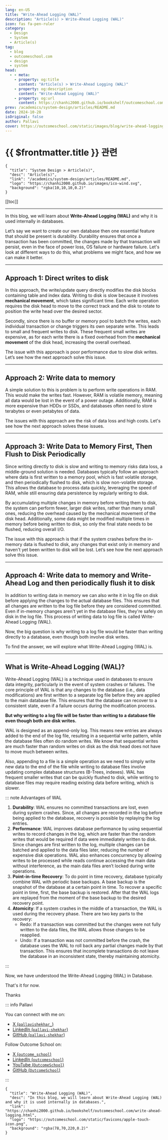 ```yaml
---
lang: en-US
title: "Write-Ahead Logging (WAL)"
description: "Article(s) > Write-Ahead Logging (WAL)"
icon: fas fa-pen-ruler
category: 
  - Design
  - System
  - Article(s)
tag:
  - blog
  - outcomeschool.com
  - design
  - system
head:
  - - meta:
    - property: og:title
      content: "Article(s) > Write-Ahead Logging (WAL)"
    - property: og:description
      content: "Write-Ahead Logging (WAL)"
    - property: og:url
      content: https://chanhi2000.github.io/bookshelf/outcomeschool.com/write-ahead-logging.html
prev: /academics/system-design/articles/README.md
date: 2024-10-28
isOriginal: false
author: Pallavi
cover: https://outcomeschool.com/static/images/blog/write-ahead-logging.png
---
```


# {{ $frontmatter.title }} 관련

```component VPCard
{
  "title": "System Design > Article(s)",
  "desc": "Article(s)",
  "link": "/academics/system-design/articles/README.md",
  "logo": "https://chanhi2000.github.io/images/ico-wind.svg",
  "background": "rgba(10,10,10,0.2)"
}
```

[[toc]]

---

<SiteInfo
  name="Write-Ahead Logging (WAL)"
  desc="In this blog, we will learn about Write-Ahead Logging (WAL) and why it is used internally in databases."
  url="https://outcomeschool.com/write-ahead-logging"
  logo="https://outcomeschool.com/static/favicons/apple-touch-icon.png"
  preview="https://outcomeschool.com/static/images/blog/write-ahead-logging.png"/>

In this blog, we will learn about **Write-Ahead Logging (WAL)** and why it is used internally in databases.

Let’s say we want to create our own database then one essential feature that should be present is durability. Durability ensures that once a transaction has been committed, the changes made by that transaction will persist, even in the face of power loss, OS failure or hardware failure. Let's look at different ways to do this, what problems we might face, and how we can make it better.

---

## Approach 1: Direct writes to disk

In this approach, the write/update query directly modifies the disk blocks containing table and index data. Writing to disk is slow because it involves **mechanical movement**, which takes significant time. Each write operation requires the disk head to move to the correct track and the disk to rotate to position the write head over the desired sector.

Secondly, since there is no buffer or memory pool to batch the writes, each individual transaction or change triggers its own separate write. This leads to small and frequent writes to disk. These frequent small writes are expensive, as for each write there is a fixed overhead from the **mechanical movement** of the disk head, increasing the overall overhead.

The issue with this approach is poor performance due to slow disk writes. Let’s see how the next approach solve this issue.

---

## Approach 2: Write data to memory

A simple solution to this is problem is to perform write operations in RAM. This would make the writes fast. However, RAM is volatile memory, meaning all data would be lost in the event of a power outage. Additionally, RAM is more expensive than HDDs or SSDs, and databases often need to store terabytes or even petabytes of data.

The issues with this approach are the risk of data loss and high costs. Let's see how the next approach solves these issues.

---

## Approach 3: Write Data to Memory First, Then Flush to Disk Periodically

Since writing directly to disk is slow and writing to memory risks data loss, a middle-ground solution is needed. Databases typically follow an approach where data is first written to a memory pool, which is fast volatile storage, and then periodically flushed to disk, which is slow non-volatile storage. This allows the database to process data quickly, leveraging the speed of RAM, while still ensuring data persistence by regularly writing to disk.

By accumulating multiple changes in memory before writing them to disk, the system can perform fewer, larger disk writes, rather than many small ones, reducing the overhead caused by the mechanical movement of the disk head. Additionally, some data might be modified multiple times in memory before being written to disk, so only the final state needs to be flushed, reducing overall I/O.

The issue with this approach is that if the system crashes before the in-memory data is flushed to disk, any changes that exist only in memory and haven't yet been written to disk will be lost. Let’s see how the next approach solve this issue.

---

## Approach 4: Write data to memory and Write-Ahead Log and then periodically flush it to disk

In addition to writing data in memory we can also write it in log file on disk before applying the changes to the actual database files. This ensures that all changes are written to the log file before they are considered committed. Even if in-memory changes aren't yet in the database files, they're safely on disk in the log file. This process of writing data to log file is called Write-Ahead Logging (WAL).

Now, the big question is why writing to a log file would be faster than writing directly to a database, even though both involve disk writes.

To find the answer, we will explore what Write-Ahead Logging (WAL) is.

---

## What is Write-Ahead Logging (WAL)?

Write-Ahead Logging (WAL) is a technique used in databases to ensure data integrity, particularly in the event of system crashes or failures. The core principle of WAL is that any changes to the database (i.e., data modifications) are first written to a separate log file before they are applied to the main database file. This ensures that the database can recover to a consistent state, even if a failure occurs during the modification process.

**But why writing to a log file will be faster than writing to a database file even though both are disk writes.**

WAL is designed as an append-only log. This means new entries are always added to the end of the log file, resulting in a sequential write pattern, while the database files often do random writes. We know that sequential writes are much faster than random writes on disk as the disk head does not have to move much between writes.

Also, appending to a file is a simple operation as we need to simply write new data to the end of the file while writing to database files involve updating complex database structures (B-Trees, indexes). WAL has frequent smaller writes that can be quickly flushed to disk, while writing to database files may require reading existing data before writing, which is slower.

::: note Advantages of WAL

1. **Durability**: WAL ensures no committed transactions are lost, even during system crashes. Since, all changes are recorded in the log before being applied to the database, recovery is possible by replaying the log entries.
2. **Performance**: WAL improves database performance by using sequential writes to record changes in the log, which are faster than the random writes that would be required if data were immediately written to disk. Since changes are first written to the log, multiple changes can be batched and applied to the data files later, reducing the number of expensive disk operations. WAL also enhances concurrency by allowing writes to be processed while reads continue accessing the main data without interference, as the main data files aren’t locked during write operations.
3. **Point-in-time Recovery**: To do point in time recovery, database typically combine WAL with periodic base backups. A base backup is the snapshot of the database at a certain point in time. To recover a specific point in time, first, the base backup is restored. After that the WAL logs are replayed from the moment of the base backup to the desired recovery point.
4. **Atomicity**: If a system crashes in the middle of a transaction, the WAL is used during the recovery phase. There are two key parts to the recovery:
    - Redo: If a transaction was committed but the changes were not fully written to the data files, the WAL allows those changes to be reapplied.
    - Undo: If a transaction was not committed before the crash, the database uses the WAL to roll back any partial changes made by that transaction. This ensures that incomplete transactions do not leave the database in an inconsistent state, thereby maintaining atomicity.

:::

Now, we have understood the Write-Ahead Logging (WAL) in Database.

That's it for now.

Thanks

::: info Pallavi

You can connect with me on:

- [X (<FontIcon icon="fa-brands fa-x-twitter"/>`pallavishekhar_`)](https://x.com/pallavishekhar_)
- [LinkedIn (<FontIcon icon="fa-brands fa-linkedin"/>`pallavi-shekhar`)](https://linkedin.com/in/pallavi-shekhar)
- [GitHub (<FontIcon icon="iconfont icon-github"/>`pallavi-shekhar`)](https://github.com/pallavi-shekhar)

Follow Outcome School on:

- [X (<FontIcon icon="fa-brands fa-x-twitter"/>`outcome_school`)](https://twitter.com/outcome_school)
- [LinkedIn (<FontIcon icon="fa-brands fa-linkedin"/>`outcomeschool`)](https://linkedin.com/company/outcomeschool)
- [YouTube (<FontIcon icon="fa-brands fa-youtube"/>`OutcomeSchool`)](https://youtube.com/@OutcomeSchool)
- [GitHub (<FontIcon icon="iconfont icon-github"/>`OutcomeSchool`)](http://github.com/OutcomeSchool)

:::

<!-- TODO: add ARTICLE CARD -->
```component VPCard
{
  "title": "Write-Ahead Logging (WAL)",
  "desc": "In this blog, we will learn about Write-Ahead Logging (WAL) and why it is used internally in databases.",
  "link": "https://chanhi2000.github.io/bookshelf/outcomeschool.com/write-ahead-logging.html",
  "logo": "https://outcomeschool.com/static/favicons/apple-touch-icon.png",
  "background": "rgba(78,70,220,0.2)"
}
```

